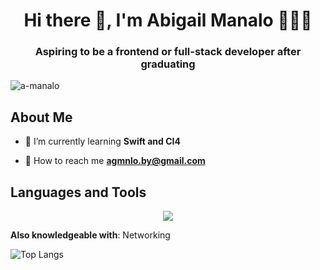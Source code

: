 <h1 align="center">Hi there 👋, I'm Abigail Manalo 👩🏻‍💻</h1>
<h3 align="center">Aspiring to be a frontend or full-stack developer after graduating</h3>

<p align="left"> <img src="https://komarev.com/ghpvc/?username=a-manalo&label=Profile%20views&color=0e75b6&style=flat" alt="a-manalo" /> </p>

## About Me
- 🧠 I’m currently learning **Swift and CI4**
<!-- - 💻 All of my projects are available at -->
- 💌 How to reach me **agmnlo.by@gmail.com**

## Languages and Tools
<p align="center">
  <a href="https://skillicons.dev">
    <img src="https://skillicons.dev/icons?i=cpp,html,css,js,java,py,php,kotlin,swift,bootstrap,mysql,postgres,vscode,androidstudio,figma,github,git,docker,linux,md,stackoverflow,windows" />
  </a>
</p>

**Also knowledgeable with**: Networking

![Top Langs](https://github-readme-stats.vercel.app/api/top-langs/?username=a-manalo&show_icons=true&locale=en&layout=compact)
